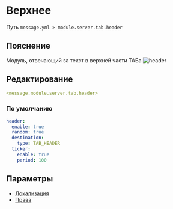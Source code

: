 # Верхнее
Путь `message.yml > module.server.tab.header`

## Пояснение
Модуль, отвечающий за текст в верхней части ТАБа
![header](/header.png)

## Редактирование
```yaml
<message.module.server.tab.header>
```

### По умолчанию
```yaml
header:
  enable: true
  random: true
  destination:
    type: TAB_HEADER
  ticker:
    enable: true
    period: 100
```

## Параметры

- [Локализация](/docs/localizations/ru_ru/message/tab/header/)
- [Права](/docs/permission/message/tab/header/)

<!--@include: @/parts/enable.md-->
<!--@include: @/parts/random.md-->
<!--@include: @/parts/destination.md-->
<!--@include: @/parts/ticker.md-->
